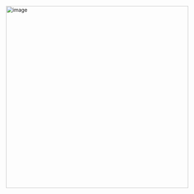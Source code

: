 <img width="500" alt="image" src="https://github.com/CodeByVaishnaviRaut/Python-Basic/assets/160324454/9ede8e41-7387-434f-b76e-3a43999eaea1">
